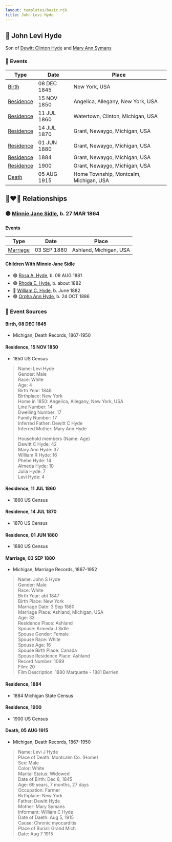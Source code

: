 ```yaml
---
layout: templates/basic.njk
title: John Levi Hyde
---
```

## 🔵 John Levi Hyde

Son of [Dewitt Clinton Hyde](/people/4/47530864) and [Mary Ann Symans](/people/4/4704808)

### 📆 Events

Type | Date | Place
------ | ------ | ------
[Birth](#event-event-2) | 08 DEC 1845 | New York, USA
[Residence](#event-event-0) | 15 NOV 1850 | Angelica, Allegany, New York, USA
[Residence](#event-event-1) | 11 JUL 1860 | Watertown, Clinton, Michigan, USA
[Residence](#event-event-2) | 14 JUL 1870 | Grant, Newaygo, Michigan, USA
[Residence](#event-event-3) | 01 JUN 1880 | Grant, Newaygo, Michigan, USA
[Residence](#event-event-4) | 1884 | Grant, Newaygo, Michigan, USA
[Residence](#event-event-5) | 1900 | Grant, Newaygo, Michigan, USA
[Death](#event-event-9) | 05 AUG 1915 | Home Township, Montcalm, Michigan, USA

## 👩‍❤️‍👨 Relationships

### 🟣 [Minnie Jane Sidle](/people/7/73883806), b. 27 MAR 1864

#### Events

Type | Date | Place
------ | ------ | ------
[Marriage](#event-family-0-event-0) | 03 SEP 1880 | Ashland, Michigan, USA
#### Children With Minnie Jane Sidle
* 🟣 [Rosa A. Hyde](/people/1/1137888), b. 08 AUG 1881
* 🟣 [Rhoda E. Hyde](/people/9/98029194), b. about 1882
* 🔵 [William C. Hyde](/people/2/28984848), b. June 1882
* 🟣 [Orpha Ann Hyde](/people/6/63932813), b. 24 OCT 1886
### 📰 Event Sources

#### <a id="event-event-2"></a> Birth, 08 DEC 1845
* Michigan, Death Records, 1867-1950

#### <a id="event-event-0"></a> Residence, 15 NOV 1850
* 1850 US Census
>   
  > Name: Levi Hyde  
  > Gender: Male  
  > Race: White  
  > Age: 4  
  > Birth Year: 1846  
  > Birthplace: New York  
  > Home in 1850: Angelica, Allegany, New York, USA  
  > Line Number: 14  
  > Dwelling Number: 17  
  > Family Number: 17  
  > Inferred Father: Dewitt C Hyde  
  > Inferred Mother: Mary Ann Hyde  
  >   
  > Household members (Name: Age)  
  > Dewitt C Hyde: 42  
  > Mary Ann Hyde: 37  
  > William R Hyde: 16  
  > Phebe Hyde: 14  
  > Almeda Hyde: 10  
  > Julia Hyde: 7  
  > Levi Hyde: 4

#### <a id="event-event-1"></a> Residence, 11 JUL 1860
* 1860 US Census

#### <a id="event-event-2"></a> Residence, 14 JUL 1870
* 1870 US Census

#### <a id="event-event-3"></a> Residence, 01 JUN 1880
* 1880 US Census

#### <a id="event-family-0-event-0"></a> Marriage, 03 SEP 1880
* Michigan, Marriage Records, 1867-1952
>   
  > Name: John S Hyde  
  > Gender: Male  
  > Race: White  
  > Birth Year: abt 1847  
  > Birth Place: New York  
  > Marriage Date: 3 Sep 1880  
  > Marriage Place: Ashland, Michigan, USA  
  > Age: 33  
  > Residence Place: Ashland  
  > Spouse: Armeda J Sidle  
  > Spouse Gender: Female  
  > Spouse Race: White  
  > Spouse Age: 16  
  > Spouse Birth Place: Canada  
  > Spouse Residence Place: Ashland  
  > Record Number: 1069  
  > Film: 20  
  > Film Description: 1880 Marquette - 1881 Berrien

#### <a id="event-event-4"></a> Residence, 1884
* 1884 Michigan State Census

#### <a id="event-event-5"></a> Residence, 1900
* 1900 US Census
#### <a id="event-event-9"></a> Death, 05 AUG 1915
* Michigan, Death Records, 1867-1950
>   
  > Name: Levi J Hyde  
  > Place of Death: Montcalm Co. (Home)  
  > Sex: Male  
  > Color: White  
  > Marital Status: Widowed  
  > Date of Birth: Dec 8, 1845  
  > Age: 69 years, 7 months, 27 days  
  > Occupation: Farmer  
  > Birthplace: New York  
  > Father: Dewitt Hyde  
  > Mother: Mary Symans  
  > Informant: William C Hyde  
  > Date of Daeth: Aug 5, 1915  
  > Cause: Chronic myocarditis  
  > Place of Burial: Grand Mich  
  > Date: Aug 7 1915
